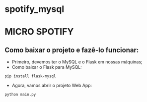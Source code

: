 # spotify_mysql
# MICRO SPOTIFY
## Como baixar o projeto e fazê-lo funcionar:
- Primeiro, devemos ter o MySQL e o Flask em nossas máquinas;
- Como baixar o Flask para MySQL:
```
pip install flask-mysql
````
- Agora, vamos abrir o projeto Web App:
```
python main.py
